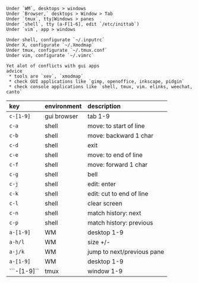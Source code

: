 
```
Under `WM`, desktops > windows
Under `Browser,` desktops > Window > Tab
Under `tmux`, tty|Windows > panes
Under `shell`, tty (a-F[1-6], edit `/etc/inittab`)
Under `vim`, app > windows

Under shell, configurate `~/.inputrc`
Under X, configurate `~/.Xmodmap`
Under tmux, configurate `~/.tmux.conf`
Under vim, configurate `~/.vimrc`

Yet alot of conflicts with gui apps
advice
 * tools are `xev`, `xmodmap`
 * check GUI applications like `gimp, openoffice, inkscape, pidgin`
 * check console applications like `shell, tmux, vim. elinks, weechat, canto`
```
| **key** | **environment** | **description** |
|:--------|:----------------|:----------------|
| `c-[1-9]` | gui browser     | tab 1-9         |
| `c-a`   | shell           | move: to start of line |
| `c-b`   | shell           | move: backward 1 char |
| `c-d`   | shell           | exit            |
| `c-e`   | shell           | move: to end of line |
| `c-f`   | shell           | move: forward 1 char |
| `c-g`   | shell           | bell            |
| `c-j`   | shell           | edit: enter     |
| `c-k`   | shell           | edit: cut to end of line |
| `c-l`   | shell           | clear screen    |
| `c-n`   | shell           | match history: next |
| `c-p`   | shell           | match history: previous |
| `a-[1-9]` | WM              | desktop 1-9     |
| `a-h/l` | WM              | size +/-        |
| `a-j/k` | WM              | jump to next/previous pane |
| `a-[1-9]` | WM              | desktop 1-9     |
| ```-[1-9]`` | tmux            | window 1-9      |